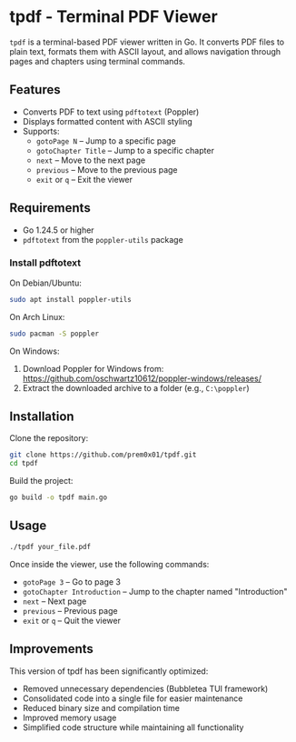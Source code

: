 
# tpdf - Terminal PDF Viewer

`tpdf` is a terminal-based PDF viewer written in Go. It converts PDF files to plain text, formats them with ASCII layout, and allows navigation through pages and chapters using terminal commands.

## Features

- Converts PDF to text using `pdftotext` (Poppler)
- Displays formatted content with ASCII styling
- Supports:
  - `gotoPage N` – Jump to a specific page
  - `gotoChapter Title` – Jump to a specific chapter
  - `next` – Move to the next page
  - `previous` – Move to the previous page
  - `exit` or `q` – Exit the viewer

## Requirements

- Go 1.24.5 or higher
- `pdftotext` from the `poppler-utils` package

### Install pdftotext

On Debian/Ubuntu:

```bash
sudo apt install poppler-utils
```

On Arch Linux:

```bash
sudo pacman -S poppler
```

On Windows:

1. Download Poppler for Windows from: https://github.com/oschwartz10612/poppler-windows/releases/
2. Extract the downloaded archive to a folder (e.g., `C:\poppler`)
## Installation

Clone the repository:

```bash
git clone https://github.com/prem0x01/tpdf.git
cd tpdf
```

Build the project:

```bash
go build -o tpdf main.go
```

## Usage

```bash
./tpdf your_file.pdf
```

Once inside the viewer, use the following commands:

* `gotoPage 3` – Go to page 3
* `gotoChapter Introduction` – Jump to the chapter named "Introduction"
* `next` – Next page
* `previous` – Previous page
* `exit` or `q` – Quit the viewer


## Improvements

This version of tpdf has been significantly optimized:

- Removed unnecessary dependencies (Bubbletea TUI framework)
- Consolidated code into a single file for easier maintenance
- Reduced binary size and compilation time
- Improved memory usage
- Simplified code structure while maintaining all functionality
